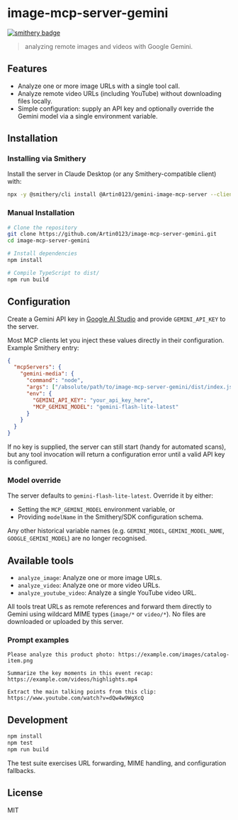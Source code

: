 # image-mcp-server-gemini

[![smithery badge](https://smithery.ai/badge/@Artin0123/gemini-image-mcp-server)](https://smithery.ai/server/@Artin0123/gemini-image-mcp-server)
> analyzing remote images and videos with Google Gemini.

## Features

- Analyze one or more image URLs with a single tool call.
- Analyze remote video URLs (including YouTube) without downloading files locally.
- Simple configuration: supply an API key and optionally override the Gemini model via a single environment variable.

## Installation

### Installing via Smithery

Install the server in Claude Desktop (or any Smithery-compatible client) with:

```bash
npx -y @smithery/cli install @Artin0123/gemini-image-mcp-server --client claude
```

### Manual Installation

```bash
# Clone the repository
git clone https://github.com/Artin0123/image-mcp-server-gemini.git
cd image-mcp-server-gemini

# Install dependencies
npm install

# Compile TypeScript to dist/
npm run build
```

## Configuration

Create a Gemini API key in [Google AI Studio](https://aistudio.google.com/app/apikey) and provide `GEMINI_API_KEY` to the server.

Most MCP clients let you inject these values directly in their configuration. Example Smithery entry:

```json
{
  "mcpServers": {
    "gemini-media": {
      "command": "node",
      "args": ["/absolute/path/to/image-mcp-server-gemini/dist/index.js"],
      "env": {
        "GEMINI_API_KEY": "your_api_key_here",
        "MCP_GEMINI_MODEL": "gemini-flash-lite-latest"
      }
    }
  }
}
```

If no key is supplied, the server can still start (handy for automated scans), but any tool invocation will return a configuration error until a valid API key is configured.

### Model override

The server defaults to `gemini-flash-lite-latest`. Override it by either:

- Setting the `MCP_GEMINI_MODEL` environment variable, or
- Providing `modelName` in the Smithery/SDK configuration schema.

Any other historical variable names (e.g. `GEMINI_MODEL`, `GEMINI_MODEL_NAME`, `GOOGLE_GEMINI_MODEL`) are no longer recognised.

## Available tools

- `analyze_image`: Analyze one or more image URLs.
- `analyze_video`: Analyze one or more video URLs.
- `analyze_youtube_video`: Analyze a single YouTube video URL.

All tools treat URLs as remote references and forward them directly to Gemini using wildcard MIME types (`image/*` or `video/*`). No files are downloaded or uploaded by this server.

### Prompt examples

```
Please analyze this product photo: https://example.com/images/catalog-item.png
```

```
Summarize the key moments in this event recap: https://example.com/videos/highlights.mp4
```

```
Extract the main talking points from this clip: https://www.youtube.com/watch?v=dQw4w9WgXcQ
```

## Development

```bash
npm install
npm test
npm run build
```

The test suite exercises URL forwarding, MIME handling, and configuration fallbacks.

## License

MIT
